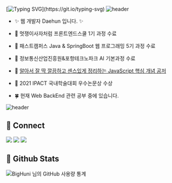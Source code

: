 [![Typing SVG](https://readme-typing-svg.herokuapp.com?font=TImes+New+Roman&size=35&color=45996c&center=true&lines=Hi+there!+I'm+Daehun!)](https://git.io/typing-svg)
![header](https://capsule-render.vercel.app/api?type=rect&color=gradient&height=1)

- ✨ 웹 개발자 Daehun 입니다. ✨  
  
- 🌱 멋쟁이사자처럼 프론트엔드스쿨 1기 과정 수료  

- 🌱 패스트캠퍼스 Java & SpringBoot 웹 프로그래밍 5기 과정 수료

- 🌱 정보통신산업진흥원&포항테크노파크 AI 기본과정 수료

- 📝 [알아서 잘 딱 깔끔하고 센스있게 정리하는 JavaScript 핵심 개념 공저](https://digital.kyobobook.co.kr/digital/ebook/ebookDetail.ink?barcode=480D220337370)
  
- 📝 2021 IPACT 국내학술대회 우수논문상 수상  
  
- 🍀 현재 Web BackEnd 관련 공부 중에 있습니다.  

![header](https://capsule-render.vercel.app/api?type=rect&color=gradient&height=1) 

## 🔸 Connect
<a href="https://big-huni.tistory.com"><img src="https://img.shields.io/badge/Tech%20Blog-11B48A?style=for-the-badge&logo=Vimeo&logoColor=white&link=https://big-huni.tistory.com"/></a>
<a href="https://www.instagram.com/big_huni"><img src="https://img.shields.io/badge/Instagram-%23E4405F.svg?style=for-the-badge&logo=Instagram&logoColor=white&link=https://www.instagram.com/big_huni"/></a>
<a href="mailto:hdh8659@gmail.com"><img src="https://img.shields.io/badge/Gmail-D14836?style=for-the-badge&logo=gmail&logoColor=white&link=mailto:hdh8659@gmail.com"/></a>

## 🔸 Github Stats
![BigHuni 님의 GitHub 사용량 통계](https://github-readme-stats.vercel.app/api/?username=BigHuni&show_icons=true&title_color=45996c&icon_color=f9e000&text_color=fff&bg_color=151515)
